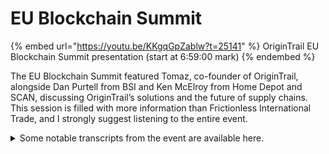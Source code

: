 # EU Blockchain Summit

{% embed url="https://youtu.be/KKgqGpZablw?t=25141" %}
OriginTrail EU Blockchain Summit presentation (start at 6:59:00 mark)
{% endembed %}

The EU Blockchain Summit featured Tomaz, co-founder of OriginTrail, alongside Dan Purtell from BSI and Ken McElroy from Home Depot and SCAN, discussing OriginTrail’s solutions and the future of supply chains. This session is filled with more information than Frictionless International Trade, and I strongly suggest listening to the entire event.

<details>

<summary>Some notable transcripts from the event are available here.</summary>

#### **Dan Purtell**, BSI

We have companies actually photoshopping reports and trying to convince some of the biggest retailers in the world such as Home Depot that they carried the credentials necessary for you to go ahead and make a purchase order, and it took investigations actually for us to be able to prove whether or not a factory had the credentials that they claimed to have. _We can instantly do that now with the SCAN blockchain solution powered by OriginTrail TraceLabs and it’s quickly becoming a best practice within our association._

_I think what we have with the decentralized knowledge graph is proper plumbing to open up to other ecosystems down the road and gonna be quite easy to do that so the US Department of Homeland Security, Customs, and other associations we’re currently in discussions with where we can provide those blockchain components from a factory audit and share that openly to be a deeper trusted provider_.

What we’ve been able to do with this is actually bring trust to these factory programs on very important matters of supply chain security, counter-terrorism programs, post 9/11 programs that date back to 2001.

What it allows us to do is to neutrally and in a GS1 format go ahead and demonstrate who in the supply chain is certified or not, providing that digital trust. _Initially, it’s associated with the factory itself but in the future, it could be associated with products, could be associated with transparency of goods in the supply chain and I think that’s absolutely where we’re heading_. It avoids the common human errors that we see quite commonly there and really, I think what it did for SCAN is it demonstrated their ability to pioneer and to be visionary in a very untrusted world of supply chain and procurement. So we went forward with that. _Ken and I actually presented this in Washington DC and we believe it is a very good use case_.

An AEO is an authorized economic operator, somebody that has been certified to trade facilitation financial integrity and you can also extend that to security. What this allows us to do is to demonstrate the credentials via blockchain but getting down to the next level not just whether a factory is certified but what is the factory putting in the supply chain? And what does that look like from a certification, a transparency, and a trust perspective? _So, we have the AEO client which would be the different factories throughout the EU or globally, and then our customs risk analysts that are working in this database to understand what’s in the supply chain and what it looks like. And again, we’re using the decentralized knowledge graph to go ahead and take those different data silos to string those together to tell that story_.

So, we do take AEO compliance data and we put that into the knowledge graph via a self-assessment. We’ve got documentation on corrective actions and the certifications and credentials that the actual factory or supplier has been certified to. We’re using the decentralized knowledge graph to take those different data silos to string those together. The geographical risk data we also use here in an authorized economic operator program that BSi is known for. It’s the largest supply chain risk management intelligence software on the globe. What we do is we take that certification and we look at the risk associated with compliance and we overlay that with geographical risk threat indicators that we track around the globe, including food safety scores.

Primarily what this use case is about is food going from southern Europe into the United Kingdom. So we’re using it to track a couple of different things including risk. Inspection data goes into the graph as well as factory and warehouse audits, supplier audits, truck, trailer, container information, so we can provide that chain of custody and the traceability, and lastly some of the shipment level data. All of this goes into a solution called Connect Screen, this is a solution that’s the largest supply chain security and compliance software in the world and with that, we’re actually tracking different compliance indicators through there, so all of this goes in there. We crunch it to the knowledge graph, it’s blockchained, and it’s formatted. From a permissioned perspective, some of the customs agents would have access to this information or the AEO client would probably have a broader level of access to it.

In understanding decentralized technology, knowledge graphs, decentralized knowledge graphs, it can be a bit complex. What I’m excited about is just how companies like the Home Depot, like the SCAN Association itself, are willing to go ahead and experiment.

I think what we’ve demonstrated very clearly is practical applications to blockchain technology, to a decentralized knowledge graph. I mean this is real-world stuff we’re talking about here. Digital trust is the real world. These are solving modern-day problems. It’s not hype. it’s actually bringing a lot of trust in.

I get to meet with a lot of big companies and I know this technology resonates.

I think it’s helping us tell the true story and we’re building these different ecosystems that are only going to get stronger as we connect them with other ecosystems, so I’d just like to thank Ken for being a wonderful partner in this and a big supporter and a visionary with that.

I’d also like to thank my friends from OriginTrail TraceLabs for really making it easy. I think you’ve made a beautiful product for us. It’s working, and I only look forward to future use cases.

Dan Purtell also released a “teaser” during the event where he is disclosing that [BSI is ](https://youtu.be/KKgqGpZablw?t=29568)[in talks with a very large footwear company](https://youtu.be/KKgqGpZablw?t=29568). Below is the transcript:

I’m having discussions right now with a very large footwear company and they would like a consumer to be able to go to their product, to scan something, and from that perspective be able to tell the story for that product, to be able to tell the story in terms of the fact that they’re socially responsible, there’s no child labor in that factory, that they’re certified to these different programs, that the factory uses renewable energy whatever % it may be, or recycled materials.

</details>

###
